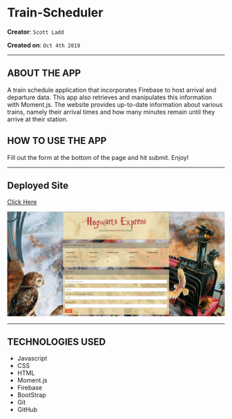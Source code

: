 # Train-Scheduler

**Creator**: `Scott Ladd`

**Created on**: `Oct 4th 2019`

- - -

## ABOUT THE APP
A train schedule application that incorporates Firebase to host arrival and departure data. This app also retrieves and manipulates this information with Moment.js. The website provides up-to-date information about various trains, namely their arrival times and how many minutes remain until they arrive at their station.

## HOW TO USE THE APP
Fill out the form at the bottom of the page and hit submit. Enjoy!

- - -

## Deployed Site

[Click Here](https://scottjr101.github.io/Train-Scheduler/)

![Train Scheduler](assets/images/SSexpress.png)

- - -

## TECHNOLOGIES USED
* Javascript
* CSS
* HTML
* Moment.js
* Firebase
* BootStrap
* Git
* GitHub